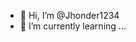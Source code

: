 - 👋 Hi, I’m @Jhonder1234
- 🌱 I’m currently learning ...
<!---
Jhonder1234/Jhonder1234 is a ✨ special ✨ repository because its `README.md` (this file) appears on your GitHub profile.
You can click the Preview link to take a look at your changes.
--->
